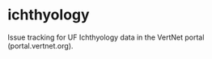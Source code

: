 ichthyology
===========

Issue tracking for UF Ichthyology data in the VertNet portal (portal.vertnet.org).
